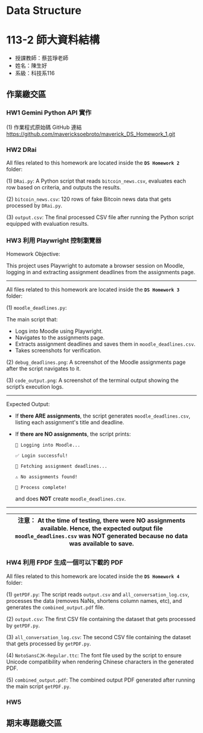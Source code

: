 # Data Structure

# 113-2 師大資料結構
- 授課教師：蔡芸琤老師
- 姓名：陳生好
- 系級：科技系116

## 作業繳交區
### HW1 Gemini Python API 實作
(1) 作業程式原始碼 GitHub 連結
https://github.com/mavericksoebroto/maverick_DS_Homework_1.git

### HW2 DRai
All files related to this homework are located inside the **`DS Homework 2`** folder:

(1) `DRai.py`: A Python script that reads `bitcoin_news.csv`, evaluates each row based on criteria, and outputs the results.

(2) `bitcoin_news.csv`: 120 rows of fake Bitcoin news data that gets processed by `DRai.py`.

(3) `output.csv`: The final processed CSV file after running the Python script equipped with evaluation results.
  
### HW3 利用 Playwright 控制瀏覽器
Homework Objective:

This project uses Playwright to automate a browser session on Moodle, logging in and extracting assignment deadlines from the assignments page.

****

All files related to this homework are located inside the **`DS Homework 3`** folder:

(1) `moodle_deadlines.py`: 

  The main script that:
- Logs into Moodle using Playwright.
- Navigates to the assignments page.
- Extracts assignment deadlines and saves them in `moodle_deadlines.csv`.
- Takes screenshots for verification.

(2) `debug_deadlines.png`: A screenshot of the Moodle assignments page after the script navigates to it.

(3) `code_output.png`: A screenshot of the terminal output showing the script’s execution logs.

****

Expected Output:
- If **there ARE assignments**, the script generates `moodle_deadlines.csv`, listing each assignment's title and deadline.
- If **there are NO assignments**, the script prints:

  ```
  🔗 Logging into Moodle...

  ✅ Login successful!

  📌 Fetching assignment deadlines...

  ⚠️ No assignments found!

  📌 Process complete!
  ```
  and does **NOT** create `moodle_deadlines.csv`.

****

| 注意： At the time of testing, there were NO assignments available. Hence, the expected output file `moodle_deadlines.csv` was NOT generated because no data was available to save. |
|:--:|

### HW4 利用 FPDF 生成一個可以下載的 PDF
All files related to this homework are located inside the **`DS Homework 4`** folder:

(1) `getPDF.py`: The script reads `output.csv` and `all_conversation_log.csv`, processes the data (removes NaNs, shortens column names, etc), and generates the `combined_output.pdf` file.

(2) `output.csv`: The first CSV file containing the dataset that gets processed by `getPDF.py`.

(3) `all_conversation_log.csv`: The second CSV file containing the dataset that gets processed by `getPDF.py`.

(4) `NotoSansCJK-Regular.ttc`: The font file used by the script to ensure Unicode compatibility when rendering Chinese characters in the generated PDF.

(5) `combined_output.pdf`: The combined output PDF generated after running the main script `getPDF.py`.

### HW5

## 期末專題繳交區
